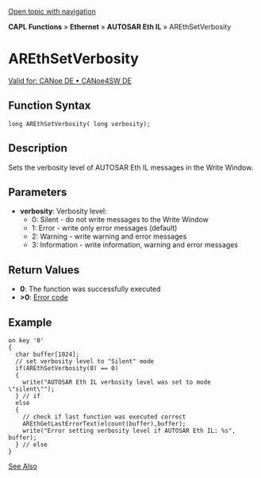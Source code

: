 [Open topic with navigation](../../../../../../CANoeDEFamily.htm#Topics/CAPLFunctions/IP/AUTOSARethIL/Functions/CAPLfunctionAREthSetVerbosity.md)

**CAPL Functions** » **Ethernet** » **AUTOSAR Eth IL** » AREthSetVerbosity

# AREthSetVerbosity

[Valid for: CANoe DE • CANoe4SW DE](../../../../Shared/FeatureAvailability.md)

## Function Syntax

```plaintext
long AREthSetVerbosity( long verbosity);
```

## Description

Sets the verbosity level of AUTOSAR Eth IL messages in the Write Window.

## Parameters

- **verbosity**: Verbosity level:
  - 0: Silent - do not write messages to the Write Window
  - 1: Error - write only error messages (default)
  - 2: Warning - write warning and error messages
  - 3: Information - write information, warning and error messages

## Return Values

- **0**: The function was successfully executed
- **>0**: [Error code](../CAPLfunctionsAREthILErrorCodes.md)

## Example

```plaintext
on key '0'
{
  char buffer[1024];
  // set verbosity level to "Silent" mode
  if(AREthSetVerbosity(0) == 0)
  {
    write("AUTOSAR Eth IL verbosity level was set to mode \"silent\"");
  } // if
  else
  {
    // check if last function was executed correct
    AREthGetLastErrorText(elcount(buffer),buffer);
    write("Error setting verbosity level if AUTOSAR Eth IL: %s", buffer);
  } // else
}
```

[See Also](javascript:void(0);)
